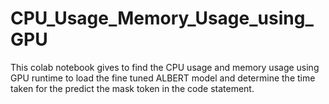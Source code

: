 # CPU_Usage_Memory_Usage_using_GPU
This colab notebook gives to find the CPU usage and memory usage using GPU runtime to load the fine tuned ALBERT model and determine the time taken for the predict the mask token in the code statement.
